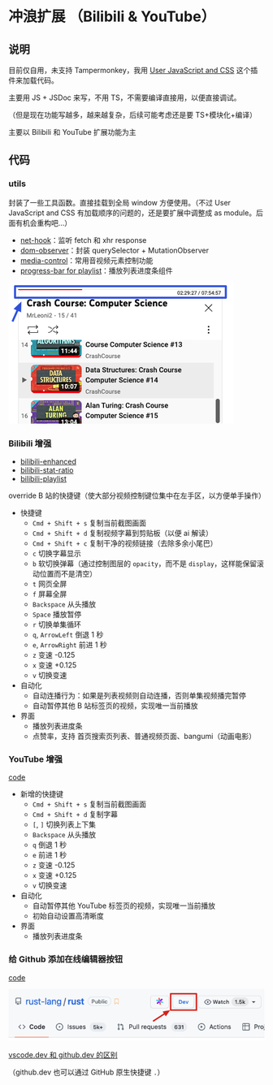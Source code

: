 # 冲浪扩展 （Bilibili & YouTube）

## 说明

目前仅自用，未支持 Tampermonkey，我用 [User JavaScript and CSS](https://chromewebstore.google.com/detail/user-javascript-and-css/nbhcbdghjpllgmfilhnhkllmkecfmpld) 这个插件来加载代码。

主要用 JS + JSDoc 来写，不用 TS，不需要编译直接用，以便直接调试。

（但是现在功能写越多，越来越复杂，后续可能考虑还是要 TS+模块化+编译）

主要以 Bilibili 和 YouTube 扩展功能为主

## 代码

### utils

封装了一些工具函数。直接挂载到全局 window 方便使用。（不过 User JavaScript and CSS 有加载顺序的问题的，还是要扩展中调整成 as module。后面有机会重构吧…）

- [net-hook](./src/utils/net-hook.js)：监听 fetch 和 xhr response
- [dom-observer](./src/utils/dom-observer.js)：封装 querySelector + MutationObserver
- [media-control](./src/utils/media-control.js)：常用音视频元素控制功能
- [progress-bar for playlist](./src/utils/progress-bar.js)：播放列表进度条组件

![YouTube Playlist Timer](./images/youtube-playlist-timer.png)

### Bilibili 增强

- [bilibili-enhanced](./src/bilibili-enhanced.js)
- [bilibili-stat-ratio](./src/bilibili-like-ratio.js)
- [bilibili-playlist](./src/bilibili-playlist-pb.js)

override B 站的快捷键（使大部分视频控制键位集中在左手区，以方便单手操作）

- 快捷键
  - `Cmd + Shift + s` 复制当前截图画面
  - `Cmd + Shift + d` 复制视频字幕到剪贴板（以便 ai 解读）
  - `Cmd + Shift + c` 复制干净的视频链接（去除多余小尾巴）
  - `c` 切换字幕显示
  - `b` 软切换弹幕（通过控制图层的 `opacity`，而不是 `display`，这样能保留滚动位置而不是清空）
  - `t` 网页全屏
  - `f` 屏幕全屏
  - `Backspace` 从头播放
  - `Space` 播放暂停
  - `r` 切换单集循环
  - `q`, `ArrowLeft` 倒退 1 秒
  - `e`, `ArrowRight` 前进 1 秒
  - `z` 变速 -0.125
  - `x` 变速 +0.125
  - `v` 切换变速
- 自动化
  - 自动连播行为：如果是列表视频则自动连播，否则单集视频播完暂停
  - 自动暂停其他 B 站标签页的视频，实现唯一当前播放
- 界面
  - 播放列表进度条
  - 点赞率，支持 首页搜索页列表、普通视频页面、bangumi（动画电影）

### YouTube 增强

[code](./src/youtube-enhanced.js)

- 新增的快捷键
  - `Cmd + Shift + s` 复制当前截图画面
  - `Cmd + Shift + d` 复制字幕
  - `[`, `]` 切换列表上下集
  - `Backspace` 从头播放
  - `q` 倒退 1 秒
  - `e` 前进 1 秒
  - `z` 变速 -0.125
  - `x` 变速 +0.125
  - `v` 切换变速
- 自动化
  - 自动暂停其他 YouTube 标签页的视频，实现唯一当前播放
  - 初始自动设置高清晰度
- 界面
  - 播放列表进度条

### 给 Github 添加在线编辑器按钮

[code](./src/github-dev-button.js)

![github vscode button](./images/github-vscode-button.png)

[vscode.dev 和 github.dev 的区别](https://code.visualstudio.com/blogs/2021/10/20/vscode-dev#_github)

（github.dev 也可以通过 GitHub 原生快捷键 `.`）
